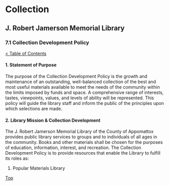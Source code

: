 <head>
	<link rel="stylesheet" type="text/css" href="../main.css">
</head>

[0]: ../README.md
[7.1]: collection-management-policy.md

# Collection
## J. Robert Jamerson Memorial Library
### 7.1 Collection Development Policy
[< Table of Contents][0]

#### 1. Statement of Purpose

The purpose of the Collection Development Policy is the growth and maintenance of an outstanding, well-balanced collection of the best and most useful materials available to meet the needs of the community within the limits imposed by funds and space. A comprehensive range of interests, tastes, viewpoints, values, and levels of ability will be represented. This policy will guide the library staff and inform the public of the principles upon which selections are made.

#### 2. Library Mission & Collection Development

The J. Robert Jamerson Memorial Library of the County of Appomattox provides public library services to groups and to individuals of all ages in the community. Books and other materials shall be chosen for the purposes of education, information, interest, and recreation. The Collection Development Policy is to provide resources that enable the Library to fulfill its roles as:

1. Popular Materials Library

[Top][7.1]